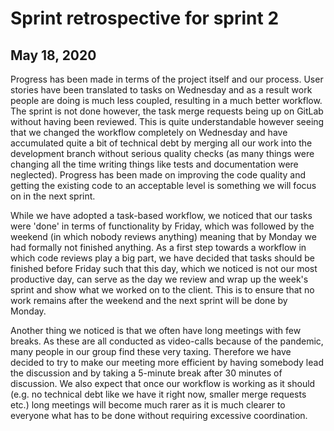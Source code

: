 # Sprint retrospective for sprint 2
## May 18, 2020

Progress has been made in terms of the project itself and our process. User stories have been translated to tasks on Wednesday and as a result work people are doing is much less coupled, resulting in a much better workflow. The sprint is not done however, the task merge requests being up on GitLab without having been reviewed. This is quite understandable however seeing that we changed the workflow completely on Wednesday and have accumulated quite a bit of technical debt by merging all our work into the development branch without serious quality checks (as many things were changing all the time writing things like tests and documentation were neglected). Progress has been made on improving the code quality and getting the existing code to an acceptable level is something we will focus on in the next sprint. 

While we have adopted a task-based workflow, we noticed that our tasks were 'done' in terms of functionality by Friday, which was followed by the weekend (in which nobody reviews anything) meaning that by Monday we had formally not finished anything. As a first step towards a workflow in which code reviews play a big part, we have decided that tasks should be finished before Friday such that this day, which we noticed is not our most productive day, can serve as the day we review and wrap up the week's sprint and show what we worked on to the client. This is to ensure that no work remains after the weekend and the next sprint will be done by Monday.

Another thing we noticed is that we often have long meetings with few breaks. As these are all conducted as video-calls because of the pandemic, many people in our group find these very taxing. Therefore we have decided to try to make our meeting more efficient by having somebody lead the discussion and by taking a 5-minute break after 30 minutes of discussion. We also expect that once our workflow is working as it should (e.g. no technical debt like we have it right now, smaller merge requests etc.) long meetings will become much rarer as it is much clearer to everyone what has to be done without requiring excessive coordination.
